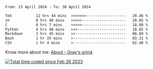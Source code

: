 <!--START_SECTION:waka-->

```txt
From: 23 April 2024 - To: 30 April 2024

TeX           12 hrs 44 mins  >>>>>>>------------------   29.46 %
sh            8 hrs 40 mins   >>>>>--------------------   20.05 %
C             8 hrs 7 mins    >>>>>--------------------   18.80 %
Python        4 hrs 40 mins   >>>----------------------   10.82 %
Markdown      3 hrs 45 mins   >>-----------------------   08.69 %
Bash          1 hr 25 mins    >------------------------   03.31 %
CSV           1 hr 4 mins     >------------------------   02.48 %
```

<!--END_SECTION:waka-->

<!-- [![grayxu's github stats](https://github-readme-stats.vercel.app/api?username=grayxu&count_private=true&show_icons=true)](https://github.com/grayxu) -->

Know more about me: [About - Gray's grind](https://www.grayxu.cn/).
<p align="left">
  <a href="https://wakatime.com/@c69eb31e-43a1-463f-8968-c3449e386f57"><img src="https://wakatime.com/badge/user/c69eb31e-43a1-463f-8968-c3449e386f57.svg" title="Total time coded since Feb 28 2023" /></a>
</p>

